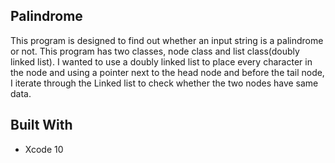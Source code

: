 ## Palindrome
This program is designed to find out whether an input string is a palindrome or not. This program has two classes, node class and list class(doubly linked list). I wanted to use a doubly linked list to place every character in the node and using a pointer next to the head node and before the tail node, I iterate through the Linked list to check whether the two nodes have same data. 

## Built With
 - Xcode 10
